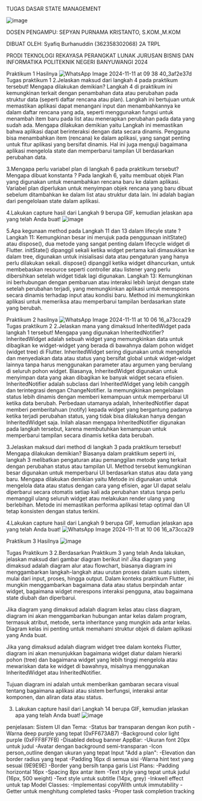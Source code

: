 TUGAS DASAR STATE MANAGEMENT

![image](https://github.com/user-attachments/assets/e81c7d12-f1f4-410b-9ae6-f1f264eab5f4)

DOSEN PENGAMPU:
SEPYAN PURNAMA KRISTANTO, S.KOM.,M.KOM

DIBUAT OLEH:
Syafiq Burhanuddin 
(362358302068)
2A TRPL


PRODI TEKNOLOGI REKAYASA PERANGKAT LUNAK
JURUSAN BISNIS DAN INFORMATIKA
POLITEKNIK NEGERI BANYUWANGI
2024




Praktikum 1
Hasilnya
![WhatsApp Image 2024-11-11 at 09 38 40_3af2e37d](https://github.com/user-attachments/assets/985026c4-4fb4-4d3d-8f3c-534e97428a05)
Tugas praktikum 1
2.Jelaskan maksud dari langkah 4 pada praktikum tersebut! Mengapa dilakukan demikian?
Langkah 4 di praktikum ini kemungkinan terkait dengan penambahan data atau perubahan pada struktur data (seperti daftar rencana atau plan). Langkah ini bertujuan untuk memastikan aplikasi dapat menangani input dan menambahkannya ke dalam daftar rencana yang ada, seperti menggunakan fungsi untuk menambah item baru pada list atau menerapkan perubahan pada data yang sudah ada.
Mengapa dilakukan demikian yaitu Langkah ini memastikan bahwa aplikasi dapat berinteraksi dengan data secara dinamis. Pengguna bisa menambahkan item (rencana) ke dalam aplikasi, yang sangat penting untuk fitur aplikasi yang bersifat dinamis. Hal ini juga menguji bagaimana aplikasi mengelola state dan memperbarui tampilan UI berdasarkan perubahan data.

3.Mengapa perlu variabel plan di langkah 6 pada praktikum tersebut? Mengapa dibuat konstanta ?
Pada langkah 6, yaitu membuat objek Plan yang digunakan untuk menambahkan rencana baru ke dalam aplikasi. Variabel plan diperlukan untuk menyimpan objek rencana yang baru dibuat sebelum ditambahkan ke dalam list atau struktur data lain. Ini adalah bagian dari pengelolaan state dalam aplikasi.

4.Lakukan capture hasil dari Langkah 9 berupa GIF, kemudian jelaskan apa yang telah Anda buat!
![image](https://github.com/user-attachments/assets/697a776d-a52a-4fbc-a956-e6455598a912)


5.Apa kegunaan method pada Langkah 11 dan 13 dalam lifecyle state ?
Langkah 11: Kemungkinan besar ini merujuk pada penggunaan initState() atau dispose(), dua metode yang sangat penting dalam lifecycle widget di Flutter.
initState() dipanggil sekali ketika widget pertama kali dimasukkan ke dalam tree, digunakan untuk inisialisasi data atau pengaturan yang hanya perlu dilakukan sekali.
dispose() dipanggil ketika widget dihancurkan, untuk membebaskan resource seperti controller atau listener yang perlu dibersihkan setelah widget tidak lagi digunakan.
Langkah 13: Kemungkinan ini berhubungan dengan pembaruan atau interaksi lebih lanjut dengan state setelah perubahan terjadi, yang memungkinkan aplikasi untuk merespons secara dinamis terhadap input atau kondisi baru. Method ini memungkinkan aplikasi untuk memeriksa atau memperbarui tampilan berdasarkan state yang berubah.

Praktikum 2
hasilnya 
![WhatsApp Image 2024-11-11 at 10 06 16_a73cca29](https://github.com/user-attachments/assets/61cd22ed-2e4f-470e-971a-c88803efd502)
Tugas praktikum 2
2.Jelaskan mana yang dimaksud InheritedWidget pada langkah 1 tersebut! Mengapa yang digunakan InheritedNotifier?
InheritedWidget adalah sebuah widget yang memungkinkan data untuk dibagikan ke widget-widget yang berada di bawahnya dalam pohon widget (widget tree) di Flutter. InheritedWidget sering digunakan untuk mengelola dan menyediakan data atau status yang bersifat global untuk widget-widget lainnya tanpa harus menggunakan parameter atau argumen yang berulang di seluruh pohon widget. Biasanya, InheritedWidget digunakan untuk menyimpan data yang akan dibagikan ke banyak widget secara efisien.
InheritedNotifier adalah subclass dari InheritedWidget yang lebih canggih dan terintegrasi dengan ChangeNotifier. Ia memungkinkan pengelolaan status lebih dinamis dengan memberi kemampuan untuk memperbarui UI ketika data berubah. Perbedaan utamanya adalah, InheritedNotifier dapat memberi pemberitahuan (notify) kepada widget yang bergantung padanya ketika terjadi perubahan status, yang tidak bisa dilakukan hanya dengan InheritedWidget saja. Inilah alasan mengapa InheritedNotifier digunakan pada langkah tersebut, karena membutuhkan kemampuan untuk memperbarui tampilan secara dinamis ketika data berubah.

3.Jelaskan maksud dari method di langkah 3 pada praktikum tersebut! Mengapa dilakukan demikian?
Biasanya dalam praktikum seperti ini, langkah 3 melibatkan pengaturan atau pemanggilan metode yang terkait dengan perubahan status atau tampilan UI. Method tersebut kemungkinan besar digunakan untuk memperbarui UI berdasarkan status atau data yang baru.
Mengapa dilakukan demikian yaitu Metode ini digunakan untuk mengelola data atau status dengan cara yang efisien, agar UI dapat selalu diperbarui secara otomatis setiap kali ada perubahan status tanpa perlu memanggil ulang seluruh widget atau melakukan render ulang yang berlebihan. Metode ini memastikan performa aplikasi tetap optimal dan UI tetap konsisten dengan status terkini.

4.Lakukan capture hasil dari Langkah 9 berupa GIF, kemudian jelaskan apa yang telah Anda buat!
![WhatsApp Image 2024-11-11 at 10 06 16_a73cca29](https://github.com/user-attachments/assets/61cd22ed-2e4f-470e-971a-c88803efd502)

Praktikum 3
Hasilnya
![image](https://github.com/user-attachments/assets/e8b2b536-27be-423c-b443-2fef7e8b2304)

Tugas Praktikum 3
2.Berdasarkan Praktikum 3 yang telah Anda lakukan, jelaskan maksud dari gambar diagram berikut ini!
Jika diagram yang dimaksud adalah diagram alur atau flowchart, biasanya diagram ini menggambarkan langkah-langkah atau urutan proses dalam suatu sistem, mulai dari input, proses, hingga output. Dalam konteks praktikum Flutter, ini mungkin menggambarkan bagaimana data atau status berpindah antar widget, bagaimana widget merespons interaksi pengguna, atau bagaimana state diubah dan diperbarui.

Jika diagram yang dimaksud adalah diagram kelas atau class diagram, diagram ini akan menggambarkan hubungan antar kelas dalam program, termasuk atribut, metode, serta inheritance yang mungkin ada antar kelas. Diagram kelas ini penting untuk memahami struktur objek di dalam aplikasi yang Anda buat.

Jika yang dimaksud adalah diagram widget tree dalam konteks Flutter, diagram ini akan menunjukkan bagaimana widget diatur dalam hierarki pohon (tree) dan bagaimana widget yang lebih tinggi mengelola atau mewariskan data ke widget di bawahnya, misalnya menggunakan InheritedWidget atau InheritedNotifier.

Tujuan diagram ini adalah untuk memberikan gambaran secara visual tentang bagaimana aplikasi atau sistem berfungsi, interaksi antar komponen, dan aliran data atau status.

3. Lakukan capture hasil dari Langkah 14 berupa GIF, kemudian jelaskan apa yang telah Anda buat!
   ![image](https://github.com/user-attachments/assets/dfe7d9f8-05de-45ab-b606-c02eaa5b2d43)
  
penjelasan:
Sistem UI dan Tema:
-Status bar transparan dengan ikon putih
-Warna deep purple yang tepat (0xFF673AB7)
-Background color light purple (0xFFF8F7FB)
-Disabled debug banner
AppBar:
-Ukuran font 20px untuk judul
-Avatar dengan background semi-transparan
-Icon person_outline dengan ukuran yang tepat
Input "Add a plan":
-Elevation dan border radius yang tepat
-Padding 16px di semua sisi
-Warna hint text yang sesuai (9E9E9E)
-Border yang bersih tanpa garis
List Plans:
-Padding horizontal 16px
-Spacing 8px antar item
-Text style yang tepat untuk judul (16px, 500 weight)
-Text style untuk subtitle (14px, grey)
-Inkwell effect untuk tap
Model Classes:
-Implementasi copyWith untuk immutability
-Getter untuk menghitung completed tasks
-Proper task completion tracking

